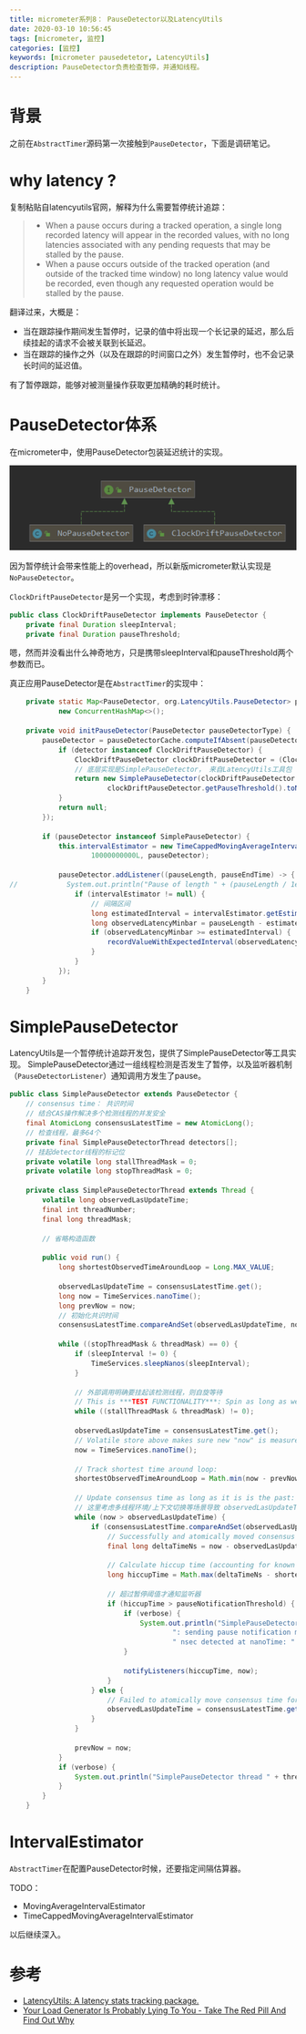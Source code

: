 ```yaml
---
title: micrometer系列8： PauseDetector以及LatencyUtils
date: 2020-03-10 10:56:45
tags: [micrometer, 监控]
categories: [监控]
keywords: [micrometer pausedetetor, LatencyUtils]
description: PauseDetector负责检查暂停，并通知线程。
---
```



# 背景

之前在`AbstractTimer`源码第一次接触到`PauseDetector`，下面是调研笔记。
<!-- more -->

# why latency ?

复制粘贴自latencyutils官网，解释为什么需要暂停统计追踪：
>- When a pause occurs during a tracked operation, a single long recorded latency will appear in the recorded values, with no long latencies associated with any pending requests that may be stalled by the pause.
>- When a pause occurs outside of the tracked operation (and outside of the tracked time window) no long latency value would be recorded, even though any requested operation would be stalled by the pause.

翻译过来，大概是：
- 当在跟踪操作期间发生暂停时，记录的值中将出现一个长记录的延迟，那么后续挂起的请求不会被关联到长延迟。
- 当在跟踪的操作之外（以及在跟踪的时间窗口之外）发生暂停时，也不会记录长时间的延迟值。

有了暂停跟踪，能够对被测量操作获取更加精确的耗时统计。

# PauseDetector体系

在micrometer中，使用PauseDetector包装延迟统计的实现。


![micrometer-pausedector.png](micrometer-pausedector.png)



因为暂停统计会带来性能上的overhead，所以新版micrometer默认实现是`NoPauseDetector`。

`ClockDriftPauseDetector`是另一个实现，考虑到时钟漂移：
```java
public class ClockDriftPauseDetector implements PauseDetector {
    private final Duration sleepInterval;
    private final Duration pauseThreshold;
```
嗯，然而并没看出什么神奇地方，只是携带sleepInterval和pauseThreshold两个参数而已。

真正应用PauseDetector是在`AbstractTimer`的实现中：
```java
    private static Map<PauseDetector, org.LatencyUtils.PauseDetector> pauseDetectorCache =
            new ConcurrentHashMap<>();

    private void initPauseDetector(PauseDetector pauseDetectorType) {
        pauseDetector = pauseDetectorCache.computeIfAbsent(pauseDetectorType, detector -> {
            if (detector instanceof ClockDriftPauseDetector) {
                ClockDriftPauseDetector clockDriftPauseDetector = (ClockDriftPauseDetector) detector;
                // 底层实现是SimplePauseDetector， 来自LatencyUtils工具包
                return new SimplePauseDetector(clockDriftPauseDetector.getSleepInterval().toNanos(),
                        clockDriftPauseDetector.getPauseThreshold().toNanos(), 1, false);
            }
            return null;
        });

        if (pauseDetector instanceof SimplePauseDetector) {
            this.intervalEstimator = new TimeCappedMovingAverageIntervalEstimator(128,
                    10000000000L, pauseDetector);

            pauseDetector.addListener((pauseLength, pauseEndTime) -> {
//            System.out.println("Pause of length " + (pauseLength / 1e6) + "ms, end time " + pauseEndTime);
                if (intervalEstimator != null) {
                    // 间隔区间
                    long estimatedInterval = intervalEstimator.getEstimatedInterval(pauseEndTime);
                    long observedLatencyMinbar = pauseLength - estimatedInterval;
                    if (observedLatencyMinbar >= estimatedInterval) {
                        recordValueWithExpectedInterval(observedLatencyMinbar, estimatedInterval);
                    }
                }
            });
        }
    }
```

# SimplePauseDetector

LatencyUtils是一个暂停统计追踪开发包，提供了SimplePauseDetector等工具实现。
SimplePauseDetector通过一组线程检测是否发生了暂停，以及监听器机制（`PauseDetectorListener`）通知调用方发生了pause。

```java
public class SimplePauseDetector extends PauseDetector {
    // consensus time： 共识时间
    // 结合CAS操作解决多个检测线程的并发安全
    final AtomicLong consensusLatestTime = new AtomicLong();
    // 检查线程，最多64个
    private final SimplePauseDetectorThread detectors[];
    // 挂起detector线程的标记位
    private volatile long stallThreadMask = 0;
    private volatile long stopThreadMask = 0;    

    private class SimplePauseDetectorThread extends Thread {
        volatile long observedLasUpdateTime;
        final int threadNumber;
        final long threadMask;

        // 省略构造函数

        public void run() {
            long shortestObservedTimeAroundLoop = Long.MAX_VALUE;

            observedLasUpdateTime = consensusLatestTime.get();
            long now = TimeServices.nanoTime();
            long prevNow = now;
            // 初始化共识时间
            consensusLatestTime.compareAndSet(observedLasUpdateTime, now);

            while ((stopThreadMask & threadMask) == 0) {
                if (sleepInterval != 0) {
                    TimeServices.sleepNanos(sleepInterval);
                }

                // 外部调用明确要挂起该检测线程，则自旋等待
                // This is ***TEST FUNCTIONALITY***: Spin as long as we are externally asked to stall:
                while ((stallThreadMask & threadMask) != 0);

                observedLasUpdateTime = consensusLatestTime.get();
                // Volatile store above makes sure new "now" is measured after observedLasUpdateTime sample
                now = TimeServices.nanoTime();

                // Track shortest time around loop:
                shortestObservedTimeAroundLoop = Math.min(now - prevNow, shortestObservedTimeAroundLoop);

                // Update consensus time as long as it is is the past:
                // 这里考虑多线程环境/上下文切换等场景导致 observedLasUpdateTime 可能大于now
                while (now > observedLasUpdateTime) {
                    if (consensusLatestTime.compareAndSet(observedLasUpdateTime, now)) {
                        // Successfully and atomically moved consensus time forward. Act on the known delta:
                        final long deltaTimeNs = now - observedLasUpdateTime;

                        // Calculate hiccup time (accounting for known time around loop):
                        long hiccupTime = Math.max(deltaTimeNs - shortestObservedTimeAroundLoop, 0);

                        // 超过暂停阈值才通知监听器
                        if (hiccupTime > pauseNotificationThreshold) {
                            if (verbose) {
                                System.out.println("SimplePauseDetector thread " + threadNumber +
                                        ": sending pause notification message: pause of " + hiccupTime +
                                        " nsec detected at nanoTime: " + now);
                            }
                            
                            notifyListeners(hiccupTime, now);
                        }
                    } else {
                        // Failed to atomically move consensus time forward. Try again with current value:
                        observedLasUpdateTime = consensusLatestTime.get();
                    }
                }

                prevNow = now;
            }
            if (verbose) {
                System.out.println("SimplePauseDetector thread " + threadNumber + " terminating...");
            }
        }
    }

```

# IntervalEstimator

`AbstractTimer`在配置PauseDetector时候，还要指定间隔估算器。

TODO：
- MovingAverageIntervalEstimator
- TimeCappedMovingAverageIntervalEstimator

以后继续深入。

# 参考

- [LatencyUtils: A latency stats tracking package.](http://latencyutils.org/)
- [Your Load Generator Is Probably Lying To You - Take The Red Pill And Find Out Why](http://highscalability.com/blog/2015/10/5/your-load-generator-is-probably-lying-to-you-take-the-red-pi.html;jsessionid=665DE20AE37DDF42236EC0BEC9FC6313.v5-web006)

